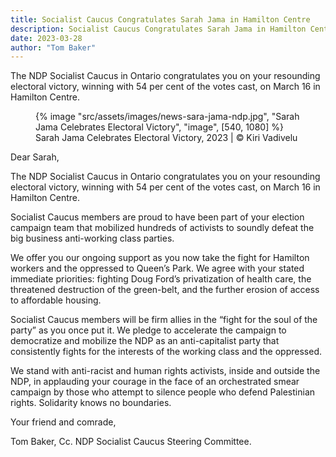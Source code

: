 ```yaml
---
title: Socialist Caucus Congratulates Sarah Jama in Hamilton Centre
description: Socialist Caucus Congratulates Sarah Jama in Hamilton Centre
date: 2023-03-28
author: "Tom Baker"
---
```


The NDP Socialist Caucus in Ontario congratulates you on your resounding electoral victory, winning with 54 per cent of the votes cast, on March 16 in Hamilton Centre.

<!-- excerpt -->

<figure>
{% image "src/assets/images/news-sara-jama-ndp.jpg", "Sarah Jama Celebrates Electoral Victory", "image", [540, 1080] %}
<figcaption>Sarah Jama Celebrates Electoral Victory, 2023 | © Kiri Vadivelu</figcaption>
</figure>

Dear Sarah,

The NDP Socialist Caucus in Ontario congratulates you on your resounding electoral victory, winning with 54 per cent of the votes cast, on March 16 in Hamilton Centre.

Socialist Caucus members are proud to have been part of your election campaign team that mobilized hundreds of activists to soundly defeat the big business anti-working class parties.

We offer you our ongoing support as you now take the fight for Hamilton workers and the oppressed to Queen’s Park. We agree with your stated immediate priorities: fighting Doug Ford’s privatization of health care, the threatened destruction of the green-belt, and the further erosion of access to affordable housing.

Socialist Caucus members will be firm allies in the “fight for the soul of the party” as you once put it. We pledge to accelerate the campaign to democratize and mobilize the NDP as an anti-capitalist party that consistently fights for the interests of the working class and the oppressed.

We stand with anti-racist and human rights activists, inside and outside the NDP, in applauding your courage in the face of an orchestrated smear campaign by those who attempt to silence people who defend Palestinian rights. Solidarity knows no boundaries.

Your friend and comrade,

Tom Baker,
Cc. NDP Socialist Caucus Steering Committee.
